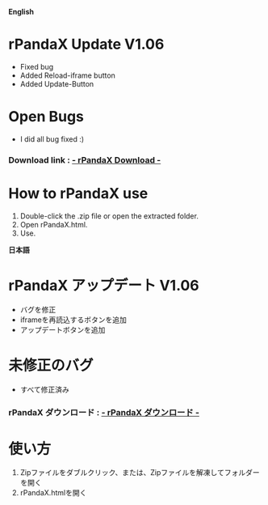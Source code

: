 **English**
# rPandaX Update V1.06
- Fixed bug
- Added Reload-iframe button
- Added Update-Button
# Open Bugs
- I did all bug fixed :)
### Download link : [- rPandaX Download -](https://dl.tool.tapioka-site.f5.si/rPandaX.zip)
# How to rPandaX use
1. Double-click the .zip file or open the extracted folder.
2. Open rPandaX.html.
3. Use.

**日本語**
# rPandaX アップデート V1.06
- バグを修正
- iframeを再読込するボタンを追加
- アップデートボタンを追加
# 未修正のバグ
- すべて修正済み
### rPandaX ダウンロード : [- rPandaX ダウンロード -](https://dl.tool.tapioka-site.f5.si/rPandaX.zip)
# 使い方
1. Zipファイルをダブルクリック、または、Zipファイルを解凍してフォルダーを開く
2. rPandaX.htmlを開く
